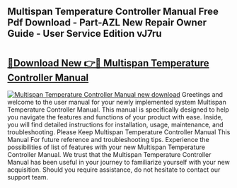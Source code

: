 ## Multispan Temperature Controller Manual Free Pdf Download - Part-AZL New Repair Owner Guide - User Service Edition vJ7ru

# <h2><a href="http://cf26017.oget.top/?id=Multispan+Temperature+Controller+Manual">🔗Download New 👉🔴 Multispan Temperature Controller Manual</a></h2>

[![Multispan Temperature Controller Manual new download](https://i.imgur.com/5g1atiW.png)](http://cf26017.oget.top/?id=Multispan+Temperature+Controller+Manual)
Greetings and welcome to the user manual for your newly implemented system Multispan Temperature Controller Manual. This manual is specifically designed to help you navigate the features and functions of your product with ease. Inside, you will find detailed instructions for installation, usage, maintenance, and troubleshooting. Please Keep Multispan Temperature Controller Manual This Manual For future reference and troubleshooting tips. Experience the possibilities of list of features with your new Multispan Temperature Controller Manual. We trust that the Multispan Temperature Controller Manual has been useful in your journey to familiarize yourself with your new acquisition. Should you require assistance, do not hesitate to contact our support team.
